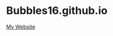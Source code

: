 # Bubbles16.github.io

<a href="https://github.com/Dabbingunicorn16/Bubbles16.github.io/blob/master/Be%20encouraged.html"> My Website</a>
